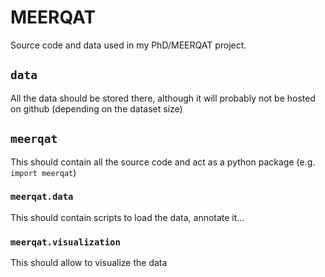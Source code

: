 # MEERQAT
Source code and data used in my PhD/MEERQAT project.

## `data`

All the data should be stored there, although it will probably not be hosted on github (depending on the dataset size)
## `meerqat`
This should contain all the source code and act as a python package (e.g. `import meerqat`)

### `meerqat.data`

This should contain scripts to load the data, annotate it...

### `meerqat.visualization`

This should allow to visualize the data